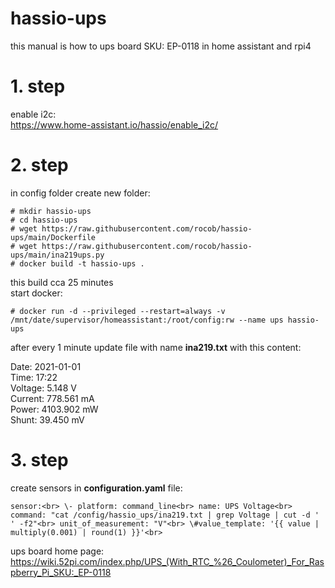 # hassio-ups
this manual is how to ups board SKU: EP-0118 in home assistant and rpi4

# 1. step
enable i2c:<br>
https://www.home-assistant.io/hassio/enable_i2c/

# 2. step
in config folder create new folder:

```# mkdir hassio-ups```<br>
```# cd hassio-ups```<br>
```# wget https://raw.githubusercontent.com/rocob/hassio-ups/main/Dockerfile```<br>
```# wget https://raw.githubusercontent.com/rocob/hassio-ups/main/ina219ups.py```<br>
```# docker build -t hassio-ups .```<br>

this build cca 25 minutes<br>
start docker:

```# docker run -d --privileged --restart=always -v /mnt/date/supervisor/homeassistant:/root/config:rw --name ups hassio-ups```<br>

after every 1 minute update file with name **ina219.txt** with this content:

Date: 2021-01-01<br>
Time: 17:22<br>
Voltage: 5.148 V<br>
Current: 778.561 mA<br>
Power: 4103.902 mW<br>
Shunt: 39.450 mV<br>

# 3. step
create sensors in **configuration.yaml** file:

`sensor:<br>
  \- platform: command_line<br>
    name: UPS Voltage<br>
    command: "cat /config/hassio_ups/ina219.txt | grep Voltage | cut -d ' ' -f2"<br>
    unit_of_measurement: "V"<br>
    \#value_template: '{{ value | multiply(0.001) | round(1) }}'<br>`


ups board home page:<br>
https://wiki.52pi.com/index.php/UPS_(With_RTC_%26_Coulometer)_For_Raspberry_Pi_SKU:_EP-0118

